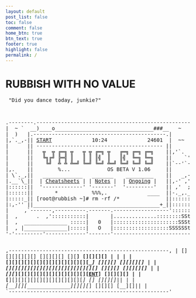 ```yaml
---
layout: default
post_list: false
toc: false
comment: false
home_btn: true
btn_text: true
footer: true
highlight: false
permalink: /
---
```


<h1 class="index_title"> RUBBISH WITH NO VALUE </h1>

<div class="ascii_art">
  <pre> "Did you dance today, junkie?"</pre>
</div>
<br>

<div class="ascii_art">
<pre>
.--------.--------------------------------------------------.
|  ~ `  __)____o________________________________###__   ~   |
|  )   |.-------------------------------------------.|      |
|,`._,-|| <a href="/hl">START</a>             10:24             24601  |  ~~  |
|      || ----------------------------------------- ||      |
|      ||   ╦  ╦ ╔═╗ ╦   ╦ ╦ ╔═╗ ╦   ╔═╗ ╔═╗ ╔═╗    ||,'`.  |
|      ||   ╚╗╔╝ ╠═╣ ║   ║ ║ ║╣  ║   ║╣  ╚═╗ ╚═╗    ||    `'|
|      ||    ╚╝  ╩ ╩ ╩═╝ ╚═╝ ╚═╝ ╩═╝ ╚═╝ ╚═╝ ╚═╝    ||`--'`-|
|,.    ||        %...            OS ‌BETA V 1.06     ||      |
| \`._,||   _____________   _______    _________    ||   _,-|
|.__`\_||  | <a href="/ch">Cheatsheets</a> | | <a href="/nt">Notes</a> |  | <a href="/og">Ongoing</a> |   ||,-' ,'|
|::::::||  '-------------' '-------'  '---------'   || ,'  ;|
|::::::||       *           %%%,.             ____  ||-._,._|
|:::::_|| [root@rubbish ~]# rm -rf /*               ||::::::|
|:,-'' ||_________________________________________+_||::::::|
|     ,`-------,----------.-------.------------------'::::::|
|  ,      .  ,':::::::::::|       |..............::::::::SSt|
|  ,  ______________ :::::|   0   |:::::::::::::::::::::SSSt|
|  , |______________|:::::|   O   |::::::::::::::::::SSSSSSt|
'-'---------'-------------'-------'-------------------------'

 ,----------------------------------------------------,
 | [] [][][][]  [][][][][]  [][][][]  [][__] [][][][] |
 |                                                    |
 | [][][][][][][][][][][][][][____]  [][][]  [][][][] |
 | [_][][][][][][][][][][][][][][_]  [][][]  [][][][] |
 | [][_][][][][][][][][][][][][<a href="/tt">ENT</a>]          [][][][] |
 | [__][][][][][][][][][][][][____]    []    [][][]|| |
 | [__][_][______________][_][_][_]  [][][]  [__][]|| |
 `----------------------------------------------------'
  </pre>
</div>
